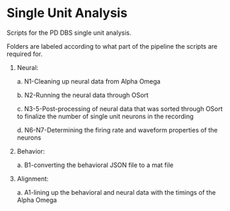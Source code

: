 # Single Unit Analysis
Scripts for the PD DBS single unit analysis.

Folders are labeled according to what part of the pipeline the scripts are required for.

1. Neural:

      a. N1-Cleaning up neural data from Alpha Omega

      b. N2-Running the neural data through OSort

      c. N3-5-Post-processing of neural data that was sorted through OSort to finalize the number of single unit neurons in the recording

      d. N6-N7-Determining the firing rate and waveform properties of the neurons
   
3. Behavior:
   
      a. B1-converting the behavioral JSON file to a mat file
   
5. Alignment:

      a. A1-lining up the behavioral and neural data with the timings of the Alpha Omega
 
